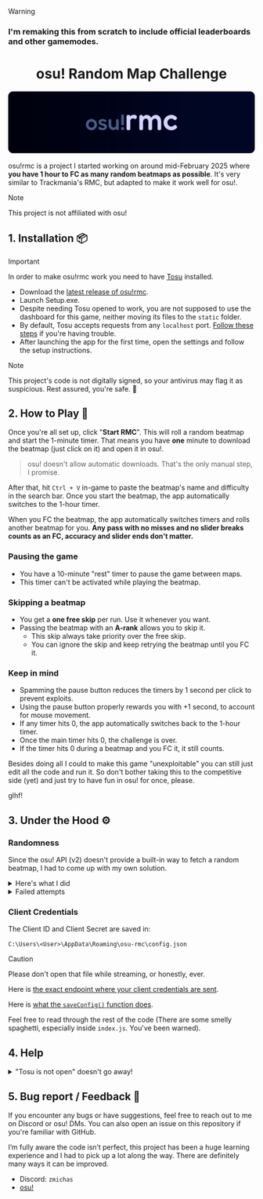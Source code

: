 > [!WARNING]
> ### I'm remaking this from scratch to include official leaderboards and other gamemodes.

<div align=center>

# osu! Random Map Challenge
</div>
<div align=center>
<img src='public/osu-rmc-card.png'>
</div>

osu!rmc is a project I started working on around mid-February 2025 where **you have 1 hour to FC as many random beatmaps as possible**. It's very similar to Trackmania's RMC, but adapted to make it work well for osu!.

> [!NOTE]
> This project is not affiliated with osu!

## 1. Installation 📦

> [!IMPORTANT]
> In order to make osu!rmc work you need to have [Tosu](https://tosu.app) installed.
* Download the [latest release of osu!rmc](https://github.com/michaelcalb/osu-rmc/releases).
* Launch Setup.exe.
* Despite needing Tosu opened to work, you are not supposed to use the dashboard for this game, neither moving its files to the `static` folder.
* By default, Tosu accepts requests from any `localhost` port. [Follow these steps](#help-tosu-is-not-open) if you're having trouble.
* After launching the app for the first time, open the settings and follow the setup instructions.

> [!NOTE]
> This project's code is not digitally signed, so your antivirus may flag it as suspicious. Rest assured, you're safe. 🙏

## 2. How to Play 🎲

Once you're all set up, click "**Start RMC**". This will roll a random beatmap and start the 1-minute timer.
That means you have **one** minute to download the beatmap (just click on it) and open it in osu!.
> osu! doesn't allow automatic downloads. That's the only manual step, I promise.

After that, hit `Ctrl + V` in-game to paste the beatmap's name and difficulty in the search bar. Once you start the beatmap, the app automatically switches to the 1-hour timer.

When you FC the beatmap, the app automatically switches timers and rolls another beatmap for you.
**Any pass with no misses and no slider breaks counts as an FC, accuracy and slider ends don't matter.**

### Pausing the game
- You have a 10-minute "rest" timer to pause the game between maps.
- This timer can't be activated while playing the beatmap.

### Skipping a beatmap
- You get a **one free skip** per run. Use it whenever you want.
- Passing the beatmap with an **A-rank** allows you to skip it.
  - This skip always take priority over the free skip.
  - You can ignore the skip and keep retrying the beatmap until you FC it.
 
### Keep in mind
- Spamming the pause button reduces the timers by 1 second per click to prevent exploits.
- Using the pause button properly rewards you with +1 second, to account for mouse movement.
- If any timer hits 0, the app automatically switches back to the 1-hour timer.
- Once the main timer hits 0, the challenge is over.
- If the timer hits 0 during a beatmap and you FC it, it still counts.

Besides doing all I could to make this game "unexploitable" you can still just edit all the code and run it. So don't bother taking this to the competitive side (yet) and just try to have fun in osu! for once, please.

glhf!

## 3. Under the Hood ⚙️

### Randomness
Since the osu! API (v2) doesn't provide a built-in way to fetch a random beatmap, I had to come up with my own solution.
<details>
<summary>Here's what I did</summary>
osu! defines 13 genres for beatmaps, and each beatmapset must be assigned exactly one. Two of these are "Unspecified" and "Other", so it's unlikely new genres will be added.
  
That said, my code randomly selects a genre ID between 1-14 (excluding 8, which is skipped for some reason ¯\\\_(ツ)\_/¯), and randomly chooses to sort the results either ascending (oldest first) or descending (newest first).
  
The `/beatmapsets/search` endpoint is limited to 200 pages with 50 results (beatmapsets) per page, meaning you can retrieve up to 10,000 beatmapsets per genre. Since sorting can be done in both directions, that gives a theoretical limit of 20,000 beatmapsets per genre (13x = 260,000). For context, there are currently around [50,000 ranked beatmapsets](https://status.ppy.sh/).

As expected, not all genres fill all 200 pages (in fact, none do based on my rough testing), and requesting a non-existing page results in an error. To prevent that, the code performs a quick binary search to find the last valid page for the selected genre, picks a random valid page and then selects a random beatmapset from it. The difficulty is also randomly chosen.

> I'm open for other ideas, feel free to hmu.

</details>
<details>
<summary>Failed attempts</summary>
  
- [x] GET `/beatmapsets/search` `{g: 0, s: 'ranked'}`
> The API limits search results, leaving a gap of some years, so it's not possible to fetch all ranked beatmapset at once (which is completely reasonable).

- [x] GET `/beatmapsets/search` `{g: 0, s: 'ranked', sort: rankedDesc, page: 1}`
> Use the newest ranked beatmapset ID as a limiter and picking a random number to get a beatmapset. Terrible idea, no explanation needed.
</details>

### Client Credentials
The Client ID and Client Secret are saved in:
  
```
C:\Users\<User>\AppData\Roaming\osu-rmc\config.json
```

> [!CAUTION]
> Please don't open that file while streaming, or honestly, ever.

Here is [the exact endpoint where your client credentials are sent](https://github.com/michaelcalb/osu-rmc/blob/main/server.js#L28).

Here is [what the `saveConfig()` function does](https://github.com/michaelcalb/osu-rmc/blob/main/config.js#L36).

Feel free to read through the rest of the code (There are some smelly spaghetti, especially inside `index.js`. You've been warned).

## 4. Help
<details>
<summary><a name="help-tosu-is-not-open">"Tosu is not open" doesn't go away!</a></summary>
  
That's because your Tosu isn't accepting requests from `localhost`. To fix that, open your [dashboard's settings](http://127.0.0.1:24050/?tab=2) and under "Allowed IPs" include `localhost`. Restart osu!rmc.
</details>

## 5. Bug report / Feedback 🐛
If you encounter any bugs or have suggestions, feel free to reach out to me on Discord or osu! DMs. You can also open an issue on this repository if you're familiar with GitHub.

I’m fully aware the code isn’t perfect, this project has been a huge learning experience and I had to pick up a lot along the way. There are definitely many ways it can be improved.

<!--
<details>
<summary>todo</summary>
  
- [ ] A bot so i can host it somewhere and make this into a really serious thing
- [ ] Leaderboards
- [ ] Filters
- [ ] RMS

</details>
-->

- Discord: `zmichas`
- [osu!](https://osu.ppy.sh/users/13955247)
